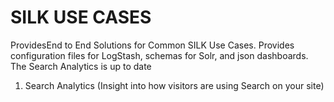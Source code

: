 SILK USE CASES
============

ProvidesEnd to End Solutions for Common SILK Use Cases. Provides configuration files for LogStash, schemas for Solr, and json dashboards. The Search Analytics is up to date

1. Search Analytics (Insight into how visitors are using Search on your site)
